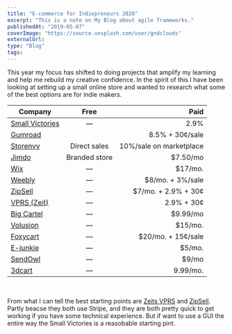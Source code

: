 ```yaml
---
title: "E-commerce for Indiepreneurs 2020"
excerpt: "This is a note on My Blog about agile frameworks."
publishedAt: "2019-05-07"
coverImage: "https://source.unsplash.com/user/gndclouds"
externalUrl:
type: "Blog"
tags:
---
```


This year my focus has shifted to doing projects that amplify my learning and help me rebuild my creative confidence. In the spirit of this I have been looking at setting up a small online store and wanted to research what some of the best options are for indie makers.
&nbsp;

| Company             |     Free      |                    Paid |
| ------------------- | :-----------: | ----------------------: |
| [Small Victories]() |       —       |                    2.9% |
| [Gumroad]()         |               |         8.5% + 30¢/sale |
| [Storenvy]()        | Direct sales  | 10%/sale on marketplace |
| [Jimdo]()           | Branded store |               \$7.50/mo |
| [Wix]()             |       —       |                \$17/mo. |
| [Weebly]()          |       —       |       \$8/mo. + 3%/sale |
| [ZipSell]()         |       —       |    \$7/mo. + 2.9% + 30¢ |
| [VPRS (Zeit)]()     |       —       |              2.9% + 30¢ |
| [Big Cartel]()      |       —       |               \$9.99/mo |
| [Volusion]()        |       —       |                \$15/mo. |
| [Foxycart]()        |       —       |     \$20/mo. + 15¢/sale |
| [E-junkie]()        |       —       |                 \$5/mo. |
| [SendOwl]()         |       —       |                  \$9/mo |
| [3dcart]()          |       —       |                9.99/mo. |

&nbsp;

From what I can tell the best starting points are [Zeits VPRS]() and [ZipSell](). Partly beacse they both use Stripe, and they are both pretty quick to get working if you have some technical experience. But if want to use a GUI the entire way the Small Victories is a reasobable starting pint.
